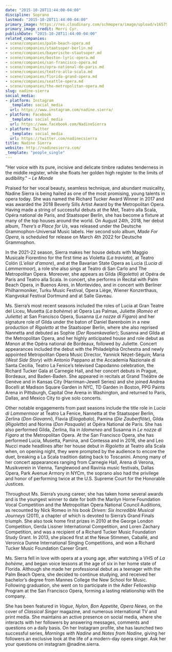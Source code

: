 ```yaml
---
date: "2015-10-28T11:44:00-04:00"
discipline: Soprano
lastmod: "2015-10-28T11:44:00-04:00"
primary_image: https://res.cloudinary.com/schmopera/image/upload/v1657550373/media/2022/07/NadineSierra_MerriCyr_pxd8fc.jpg
primary_image_credit: Merri Cyr.
publishDate: "2015-10-28T11:44:00-04:00"
related_companies:
- scene/companies/palm-beach-opera.md
- scene/companies/staatsoper-berlin.md
- scene/companies/bayerische-staatsoper.md
- scene/companies/boston-lyric-opera.md
- scene/companies/san-francisco-opera.md
- scene/companies/opra-national-de-paris.md
- scene/companies/teatro-alla-scala.md
- scene/companies/florida-grand-opera.md
- scene/companies/seattle-opera.md
- scene/companies/the-metropolitan-opera.md
slug: nadine-sierra
social_media:
- platform: Instagram
  _template: social_media
  url: https://www.instagram.com/nadine.sierra/
- platform: Facebook
  _template: social_media
  url: https://www.facebook.com/NadineSierra
- platform: Twitter
  _template: social_media
  url: https://twitter.com/nadinecsierra
title: Nadine Sierra
website: http://nadinesierra.com/
_template: "people_single"
---
```

"Her voice with its pure, incisive and delicate timbre radiates tenderness in the middle register, while she floats her golden high register to the limits of audibility." _– Le Monde_

Praised for her vocal beauty, seamless technique, and abundant musicality, Nadine Sierra is being hailed as one of the most promising, young talents in opera today. She was named the Richard Tucker Award Winner in 2017 and was awarded the 2018 Beverly Sills Artist Award by the Metropolitan Opera. Having made a string of successful debuts at the Met, Teatro alla Scala, Opéra national de Paris, and Staatsoper Berlin, she has become a fixture at many of the top houses around the world. On August 24th, 2018, her debut album, _There’s a Place for Us_, was released under the Deutsche Grammophon-Universal Music labels. Her second solo album, _Made For Opera_, is scheduled for release on March 4th 2022 for Deutsche Grammophon.

In the 2021-22 season, Sierra makes her house debuts with Maggio Musicale Fiorentino for the first time as Violetta (_La traviata_), at Teatro Colón (_L’elisir d’amore_), and at the Bavarian State Opera as Lucia (_Lucia di Lammermoor_), a role she also sings at Teatro di San Carlo and The Metropolitan Opera. Moreover, she appears as Gilda (_Rigoletto_) at Opéra de Paris and Teatro alla Scala. In concert, she performs in Recital with Palm Beach Opera, in Buenos Aires, in Montevideo, and in concert with Berliner Philharmoniker, Turku Music Festival, Opera Liège, Wiener Konzerthaus, Klangvokal Festival Dortmund and at Salle Gaveau.

Ms. Sierra’s most recent seasons included the roles of Lucia at Gran Teatre del Liceu, Musetta (_La bohème_) at Opera Las Palmas, Juliette (_Roméo et Juliette_) at San Francisco Opera, Susanna (_Le nozze di Figaro_) and her signature role of Gilda under the baton of Daniel Barenboim in a new production of _Rigoletto_ at the Staatsoper Berlin, where she also reprised Nannetta and debuted as Sophie (_Der Rosenkavalier_); Susanna and Gilda at the Metropolitan Opera, and her highly anticipated house and role debut as _Manon_ at the Opéra national de Bordeaux, followed by Juliette. Concert appearances included the debut with the Philadelphia Orchestra and newly appointed Metropolitan Opera Music Director, Yannick Nézet-Séguin; Maria (_West Side Story_) with Antonio Pappano at the Accademia Nazionale di Santa Cecilia, Teatro La Fenice’s televised Capodanno celebration, the Richard Tucker Gala at Carnegie Hall, and her concert debuts in Prague, Bordeaux, and Baden-Baden. She appeared in recitals at Grand Théâtre de Genève and in Kansas City (Harriman-Jewell Series) and she joined Andrea Bocelli at Madison Square Garden in NYC, TD Garden in Boston, PPG Paints Arena in Pittsburgh, Capital One Arena in Washington, and returned to Paris, Dallas, and Mexico City to give solo concerts.

Other notable engagements from past seasons include the title role in _Lucia di Lammermoor_ at Teatro La Fenice, Nannetta at the Staatsoper Berlin, Zerlina (_Don Giovanni_), Flavia (_Eliogabalo_), Pamina (_Die Zauberflöte_), Gilda (_Rigoletto_) and Norina (_Don Pasquale_) at Opéra National de Paris. She has also performed Gilda, Zerlina, Ilia in _Idomeneo_ and Susanna in _Le nozze di Figaro_ at the Metropolitan Opera. At the San Francisco Opera, she has performed Lucia, Musetta, Pamina, and Contessa and in 2016, she and Leo Nucci made headlines after her house debut in _Rigoletto_ at Teatro alla Scala when, on opening night, they were prompted by the audience to encore the duet, breaking a La Scala tradition dating back to Toscanini. Among many of her concert appearances ranging from Carnegie Hall, Arena di Verona, Musikverein in Vienna, Tanglewood and Ravinia music festivals, Dallas Opera, Park Avenue Armory in NYCm, the soprano also had the privilege and honor of performing twice at the U.S. Supreme Court for the Honorable Justices.

Throughout Ms. Sierra’s young career, she has taken home several awards and is the youngest winner to date for both the Marilyn Horne Foundation Vocal Competition and the Metropolitan Opera National Council Auditions, as recounted by Nick Romeo in his book _Driven: Six Incredible Musical Journeys_ (2011), a chapter of which is devoted to Sierra’s Grand Finals triumph. She also took home first prizes in 2010 at the George London Competition, Gerda Lissner International Competition, and Loren Zachary Competition, and was a recipient of a Richard Tucker Music Foundation Study Grant. In 2013, she placed first at the Neue Stimmen, Caballé, and Veronica Dunne International Singing Competitions, and won a Richard Tucker Music Foundation Career Grant.

Ms. Sierra fell in love with opera at a young age, after watching a VHS of _La bohème_, and began voice lessons at the age of six in her home state of Florida. Although she made her professional debut as a teenager with the Palm Beach Opera, she decided to continue studying, and received her bachelor’s degree from Mannes College the New School for Music. Following graduation, she went on to participate in the Adler Fellowship Program at the San Francisco Opera, forming a lasting relationship with the company.

She has been featured in _Vogue_, _Nylon_, _Bon Appetite_, _Opera News_, on the cover of _Classical Singer_ magazine, and numerous international TV and print media. She maintains an active presence on social media, where she interacts with her followers by answering messages, comments and questions on a daily basis. On her Instagram profile, she has launched two successful series, _Mornings with Nadine_ and _Notes from Nadine_, giving her followers an exclusive look at the life of a modern-day opera singer. Ask her your questions on instagram @nadine.sierra.